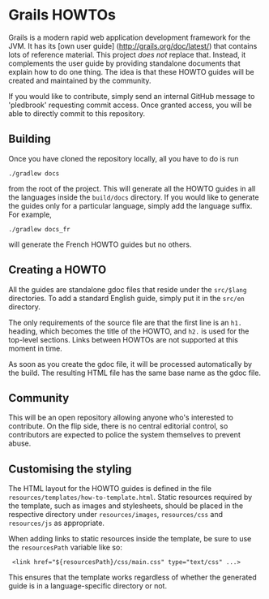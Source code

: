 Grails HOWTOs
=============

Grails is a modern rapid web application development framework for the JVM. It has its [own user guide] (http://grails.org/doc/latest/) that contains lots of reference material. This project _does not_ replace that. Instead, it complements the user guide by providing standalone documents that explain how to do one thing. The idea is that these HOWTO guides will be created and maintained by the community.

If you would like to contribute, simply send an internal GitHub message to 'pledbrook' requesting commit access. Once granted access, you will be able to directly commit to this repository.

Building
--------

Once you have cloned the repository locally, all you have to do is run

    ./gradlew docs

from the root of the project. This will generate all the HOWTO guides in all the languages inside the `build/docs` directory. If you would like to generate the guides only for a particular language, simply add the language suffix. For example,

    ./gradlew docs_fr

will generate the French HOWTO guides but no others.

Creating a HOWTO
----------------

All the guides are standalone gdoc files that reside under the `src/$lang` directories. To add a standard English guide, simply put it in the `src/en` directory.

The only requirements of the source file are that the first line is an `h1.` heading, which becomes the title of the HOWTO, and `h2.` is used for the top-level sections. Links between HOWTOs are not supported at this moment in time.

As soon as you create the gdoc file, it will be processed automatically by the build. The resulting HTML file has the same base name as the gdoc file.

Community
---------

This will be an open repository allowing anyone who's interested to contribute. On the flip side, there is no central editorial control, so contributors are expected to police the system themselves to prevent abuse.

Customising the styling
-----------------------

The HTML layout for the HOWTO guides is defined in the file `resources/templates/how-to-template.html`. Static resources required by the template, such as images and stylesheets, should be placed in the respective directory under `resources/images`, `resources/css` and `resources/js` as appropriate.

When adding links to static resources inside the template, be sure to use the `resourcesPath` variable like so:

     <link href="${resourcesPath}/css/main.css" type="text/css" ...>

This ensures that the template works regardless of whether the generated guide is in a language-specific directory or not.
